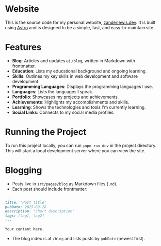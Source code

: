 # Website
This is the source code for my personal website, [zanderlewis.dev](https://zanderlewis.dev). It is built using [Astro](https://astro.build/) and is designed to be a simple, fast, and easy-to-maintain site.

# Features
- **Blog**: Articles and updates at `/blog`, written in Markdown with frontmatter.
- **Education**: Lists my educational background and ongoing learning.
- **Skills**: Outlines my key skills in web development and software development.
- **Programming Languages**: Displays the programming languages I use.
- **Languages**: Lists the languages I speak.
- **Portfolio**: Showcases my projects and achievements.
- **Achievements**: Highlights my accomplishments and skills.
- **Learning**: Shows the technologies and tools I'm currently learning.
- **Social Links**: Connects to my social media profiles.

# Running the Project
To run this project locally, you can run `pnpm run dev` in the project directory. This will start a local development server where you can view the site.

# Blogging
- Posts live in `src/pages/blog` as Markdown files (`.md`).
- Each post should include frontmatter:

```md
---
title: "Post title"
pubDate: 2025-09-28
description: "Short description"
tags: [tag1, tag2]
---

Your content here.
```

- The blog index is at `/blog` and lists posts by `pubDate` (newest first).
